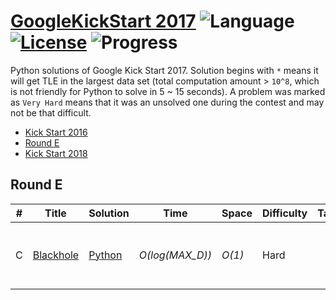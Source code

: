 # [GoogleKickStart 2017](https://codingcompetitions.withgoogle.com/kickstart) ![Language](https://img.shields.io/badge/language-Python-orange.svg) [![License](https://img.shields.io/badge/license-MIT-blue.svg)](./LICENSE) ![Progress](https://img.shields.io/badge/progress-1%20%2F%2023-ff69b4.svg)

Python solutions of Google Kick Start 2017. Solution begins with `*` means it will get TLE in the largest data set (total computation amount > `10^8`, which is not friendly for Python to solve in 5 ~ 15 seconds). A problem was marked as `Very Hard` means that it was an unsolved one during the contest and may not be that difficult.

* [Kick Start 2016](https://github.com/kamyu104/GoogleKickStart-2016)
* [Round E](https://github.com/kamyu104/GoogleKickStart-2017#round-e)
* [Kick Start 2018](https://github.com/kamyu104/GoogleKickStart-2018)

## Round E
| # | Title | Solution | Time | Space | Difficulty | Tag | Note |
|---| ----- | -------- | ---- | ----- | ---------- | --- | ---- |
|C| [Blackhole](https://codingcompetitions.withgoogle.com/kickstart/round/0000000000201bfe/0000000000201b78)| [Python](./Round%20E/blackhole.py)| _O(log(MAX_D))_ | _O(1)_ | Hard | | Matrix Rotation, Binary Search, Geometry |
